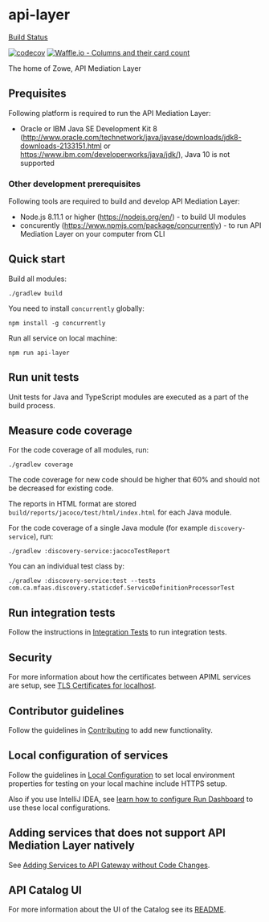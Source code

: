 # api-layer

[Build Status](https://wash.zowe.org:8443/job/API_Mediation/job/master/)

[![codecov](https://codecov.io/gh/plavjanik/api-layer/branch/master/graph/badge.svg)](https://codecov.io/gh/zowe/api-layer)
[![Waffle.io - Columns and their card count](https://badge.waffle.io/zowe/api-layer.svg?columns=all)](https://waffle.io/zowe/api-layer)

The home of Zowe, API Mediation Layer

## Prequisites 

Following platform is required to run the API Mediation Layer:

 * Oracle or IBM Java SE Development Kit 8 (http://www.oracle.com/technetwork/java/javase/downloads/jdk8-downloads-2133151.html or https://www.ibm.com/developerworks/java/jdk/), Java 10 is not supported
  
### Other development prerequisites

Following tools are required to build and develop API Mediation Layer:

 * Node.js 8.11.1 or higher (https://nodejs.org/en/) - to build UI modules
 * concurently (https://www.npmjs.com/package/concurrently) - to run API Mediation Layer on your computer from CLI
  

## Quick start

Build all modules:

    ./gradlew build

You need to install `concurrently` globally:

    npm install -g concurrently

Run all service on local machine:
    
    npm run api-layer


## Run unit tests

Unit tests for Java and TypeScript modules are executed as a part of the build process.


## Measure code coverage

For the code coverage of all modules, run:

    ./gradlew coverage

The code coverage for new code should be higher that 60% and should not be decreased for existing code.

The reports in HTML format are stored `build/reports/jacoco/test/html/index.html` for each Java module.

For the code coverage of a single Java module (for example `discovery-service`), run:

    ./gradlew :discovery-service:jacocoTestReport

You can an individual test class by:

    ./gradlew :discovery-service:test --tests com.ca.mfaas.discovery.staticdef.ServiceDefinitionProcessorTest


## Run integration tests

Follow the instructions in [Integration Tests](integration-tests/README.md) to run integration tests.


## Security

For more information about how the certificates between APIML services are setup, see [TLS Certificates for localhost](keystore/README.md).


## Contributor guidelines

Follow the guidelines in [Contributing](CONTRIBUTING.md) to add new functionality.


## Local configuration of services

Follow the guidelines in [Local Configuration](docs/local-configuration.md) to set local environment properties for testing on your local machine include HTTPS setup.

Also if you use IntelliJ IDEA, see [learn how to configure Run Dashboard](docs/idea-setup.md) to use these local configurations.


## Adding services that does not support API Mediation Layer natively

See [Adding Services to API Gateway without Code Changes](docs/static-apis.md).


## API Catalog UI

For more information about the UI of the Catalog see its [README](api-catalog-ui/frontend/README.md).
